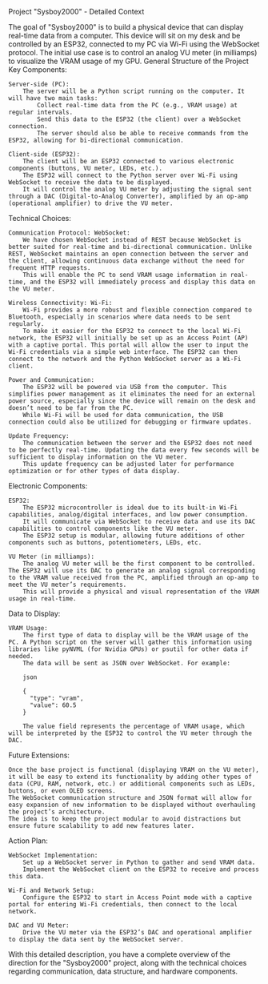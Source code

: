 Project "Sysboy2000" - Detailed Context

The goal of "Sysboy2000" is to build a physical device that can display real-time data from a computer. This device will sit on my desk and be controlled by an ESP32, connected to my PC via Wi-Fi using the WebSocket protocol. The initial use case is to control an analog VU meter (in milliamps) to visualize the VRAM usage of my GPU.
General Structure of the Project
Key Components:

    Server-side (PC):
        The server will be a Python script running on the computer. It will have two main tasks:
            Collect real-time data from the PC (e.g., VRAM usage) at regular intervals.
            Send this data to the ESP32 (the client) over a WebSocket connection.
            The server should also be able to receive commands from the ESP32, allowing for bi-directional communication.

    Client-side (ESP32):
        The client will be an ESP32 connected to various electronic components (buttons, VU meter, LEDs, etc.).
        The ESP32 will connect to the Python server over Wi-Fi using WebSocket to receive the data to be displayed.
        It will control the analog VU meter by adjusting the signal sent through a DAC (Digital-to-Analog Converter), amplified by an op-amp (operational amplifier) to drive the VU meter.

Technical Choices:

    Communication Protocol: WebSocket:
        We have chosen WebSocket instead of REST because WebSocket is better suited for real-time and bi-directional communication. Unlike REST, WebSocket maintains an open connection between the server and the client, allowing continuous data exchange without the need for frequent HTTP requests.
        This will enable the PC to send VRAM usage information in real-time, and the ESP32 will immediately process and display this data on the VU meter.

    Wireless Connectivity: Wi-Fi:
        Wi-Fi provides a more robust and flexible connection compared to Bluetooth, especially in scenarios where data needs to be sent regularly.
        To make it easier for the ESP32 to connect to the local Wi-Fi network, the ESP32 will initially be set up as an Access Point (AP) with a captive portal. This portal will allow the user to input the Wi-Fi credentials via a simple web interface. The ESP32 can then connect to the network and the Python WebSocket server as a Wi-Fi client.

    Power and Communication:
        The ESP32 will be powered via USB from the computer. This simplifies power management as it eliminates the need for an external power source, especially since the device will remain on the desk and doesn’t need to be far from the PC.
        While Wi-Fi will be used for data communication, the USB connection could also be utilized for debugging or firmware updates.

    Update Frequency:
        The communication between the server and the ESP32 does not need to be perfectly real-time. Updating the data every few seconds will be sufficient to display information on the VU meter.
        This update frequency can be adjusted later for performance optimization or for other types of data display.

Electronic Components:

    ESP32:
        The ESP32 microcontroller is ideal due to its built-in Wi-Fi capabilities, analog/digital interfaces, and low power consumption.
        It will communicate via WebSocket to receive data and use its DAC capabilities to control components like the VU meter.
        The ESP32 setup is modular, allowing future additions of other components such as buttons, potentiometers, LEDs, etc.

    VU Meter (in milliamps):
        The analog VU meter will be the first component to be controlled. The ESP32 will use its DAC to generate an analog signal corresponding to the VRAM value received from the PC, amplified through an op-amp to meet the VU meter’s requirements.
        This will provide a physical and visual representation of the VRAM usage in real-time.

Data to Display:

    VRAM Usage:
        The first type of data to display will be the VRAM usage of the PC. A Python script on the server will gather this information using libraries like pyNVML (for Nvidia GPUs) or psutil for other data if needed.
        The data will be sent as JSON over WebSocket. For example:

        json

        {
          "type": "vram",
          "value": 60.5
        }

        The value field represents the percentage of VRAM usage, which will be interpreted by the ESP32 to control the VU meter through the DAC.

Future Extensions:

    Once the base project is functional (displaying VRAM on the VU meter), it will be easy to extend its functionality by adding other types of data (CPU, RAM, network, etc.) or additional components such as LEDs, buttons, or even OLED screens.
    The WebSocket communication structure and JSON format will allow for easy expansion of new information to be displayed without overhauling the project’s architecture.
    The idea is to keep the project modular to avoid distractions but ensure future scalability to add new features later.

Action Plan:

    WebSocket Implementation:
        Set up a WebSocket server in Python to gather and send VRAM data.
        Implement the WebSocket client on the ESP32 to receive and process this data.

    Wi-Fi and Network Setup:
        Configure the ESP32 to start in Access Point mode with a captive portal for entering Wi-Fi credentials, then connect to the local network.

    DAC and VU Meter:
        Drive the VU meter via the ESP32’s DAC and operational amplifier to display the data sent by the WebSocket server.

With this detailed description, you have a complete overview of the direction for the "Sysboy2000" project, along with the technical choices regarding communication, data structure, and hardware components.